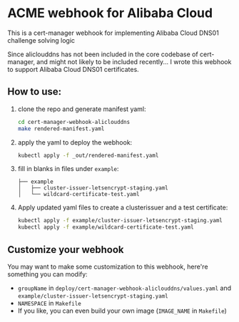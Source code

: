 # ACME webhook for Alibaba Cloud

This is a cert-manager webhook for implementing Alibaba Cloud DNS01 challenge solving logic

Since aliclouddns has not been included in the core codebase of cert-manager, and might not likely to be included recently...  I wrote this webhook to support Alibaba Cloud DNS01 certificates.

## How to use:

1. clone the repo and generate manifest yaml:

   ```bash
   cd cert-manager-webhook-aliclouddns
   make rendered-manifest.yaml
   ```
   
2. apply the yaml to deploy the webhook:

   ```bash
   kubectl apply -f _out/rendered-manifest.yaml
   ```

3. fill in blanks in files under ``example``:

   ```example
   ├── example
   │   ├── cluster-issuer-letsencrypt-staging.yaml
   │   └── wildcard-certificate-test.yaml
   ```

4. Apply updated yaml files to create a clusterissuer and a test certificate:

   ```bash
   kubectl apply -f example/cluster-issuer-letsencrypt-staging.yaml
   kubectl apply -f example/wildcard-certificate-test.yaml
   ```

## Customize your webhook

You may want to make some customization to this webhook, here're something you can modify:

- ``groupName`` in ``deploy/cert-manager-webhook-aliclouddns/values.yaml`` and ``example/cluster-issuer-letsencrypt-staging.yaml``
- ``NAMESPACE`` in ``Makefile``
- If you like, you can even build your own image (``IMAGE_NAME`` in ``Makefile``)





